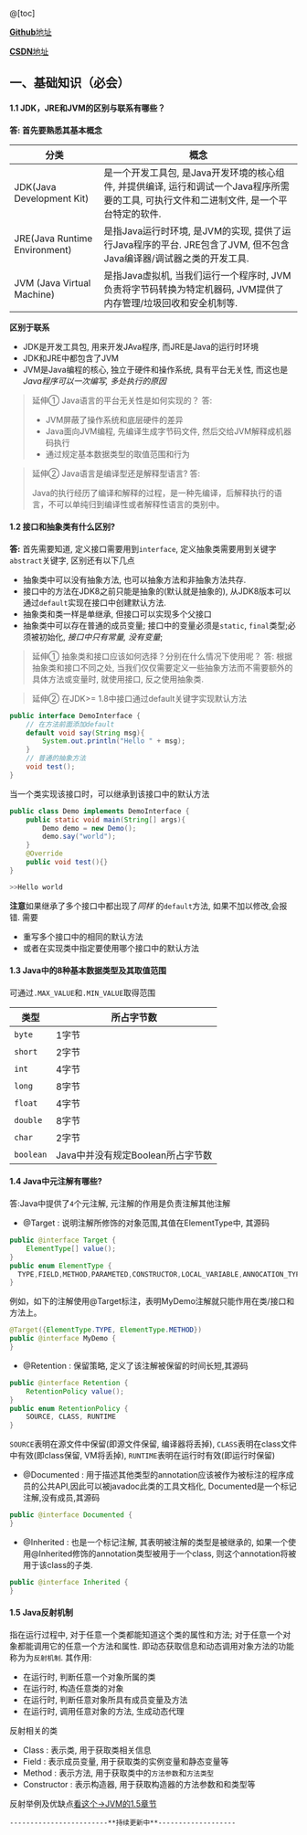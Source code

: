 

@[toc]

[**Github**地址](https://github.com/Yexiaomo/interview)

[**CSDN**地址](https://blog.csdn.net/qq_32603745)

## 一、基础知识（必会）
#### 1.1 JDK，JRE和JVM的区别与联系有哪些？
**答: 首先要熟悉其基本概念**

|分类|概念|
|-|-|
|JDK(Java Development Kit) |是一个开发工具包, 是Java开发环境的核心组件, 并提供编译, 运行和调试一个Java程序所需要的工具, 可执行文件和二进制文件, 是一个平台特定的软件. |
|JRE(Java Runtime Environment)| 是指Java运行时环境, 是JVM的实现, 提供了运行Java程序的平台. JRE包含了JVM, 但不包含Java编译器/调试器之类的开发工具.|
|JVM (Java Virtual Machine) |是指Java虚拟机, 当我们运行一个程序时, JVM负责将字节码转换为特定机器码, JVM提供了内存管理/垃圾回收和安全机制等.|

**区别于联系**

- JDK是开发工具包, 用来开发JAva程序, 而JRE是Java的运行时环境
- JDK和JRE中都包含了JVM
- JVM是Java编程的核心, 独立于硬件和操作系统, 具有平台无关性, 而这也是*Java程序可以一次编写, 多处执行的原因*

>延伸① Java语言的平台无关性是如何实现的？
>答:
>
> - JVM屏蔽了操作系统和底层硬件的差异
> - Java面向JVM编程, 先编译生成字节码文件, 然后交给JVM解释成机器码执行
> - 通过规定基本数据类型的取值范围和行为

>延伸② Java语言是编译型还是解释型语言?
>答:
>
>Java的执行经历了编译和解释的过程，是一种先编译，后解释执行的语言，不可以单纯归到编译性或者解释性语言的类别中。

#### 1.2 接口和抽象类有什么区别?
**答:** 首先需要知道, 定义接口需要用到`interface`, 定义抽象类需要用到关键字`abstract`关键字, 区别还有以下几点

- 抽象类中可以没有抽象方法, 也可以抽象方法和非抽象方法共存.
- 接口中的方法在JDK8之前只能是抽象的(默认就是抽象的), 从JDK8版本可以通过`default`实现在接口中创建默认方法.
- 抽象类和类一样是单继承, 但接口可以实现多个父接口
- 抽象类中可以存在普通的成员变量; 接口中的变量必须是`static`, `final`类型;必须被初始化, *接口中只有常量, 没有变量*;

>延伸① 抽象类和接口应该如何选择？分别在什么情况下使用呢？
>答:
>根据抽象类和接口不同之处, 当我们仅仅需要定义一些抽象方法而不需要额外的具体方法或变量时, 就使用接口, 反之使用抽象类.

>延伸② 在JDK>= 1.8中接口通过default关键字实现默认方法
> 
>
```java
public interface DemoInterface {
    // 在方法前面添加default
    default void say(String msg){
        System.out.println("Hello " + msg);
    }
    // 普通的抽象方法
    void test();
}
```
当一个类实现该接口时，可以继承到该接口中的默认方法
```java
public class Demo implements DemoInterface {
	public static void main(String[] args){
		Demo demo = new Demo();
		demo.say("world");
	}
	@Override
	public void test(){}
}

>>Hello world
```
**注意**如果继承了多个接口中都出现了*同样* 的`default`方法, 如果不加以修改,会报错.  需要
- 重写多个接口中的相同的默认方法
- 或者在实现类中指定要使用哪个接口中的默认方法

#### 1.3 Java中的8种基本数据类型及其取值范围
可通过`.MAX_VALUE`和`.MIN_VALUE`取得范围

|类型|所占字节数|
|-|-|
|`byte`|1字节|
|`short`|2字节|
|`int`|4字节|
|`long`|8字节|
|`float`|4字节|
|`double`|8字节|
|`char`|2字节|
|`boolean`|Java中并没有规定Boolean所占字节数|

#### 1.4 Java中元注解有哪些?
答:Java中提供了`4`个元注解, 元注解的作用是负责注解其他注解

- @Target : 说明注解所修饰的对象范围,其值在ElementType中, 其源码
```java
public @interface Target { 
    ElementType[] value(); 
} 
public enum ElementType { 
  TYPE,FIELD,METHOD,PARAMETED,CONSTRUCTOR,LOCAL_VARIABLE,ANNOCATION_TYPE,PACKAGE,TYPE_PARAMETER,TYPE_USE 
} 
```
例如，如下的注解使用@Target标注，表明MyDemo注解就只能作用在类/接口和方法上。
```java
@Target({ElementType.TYPE, ElementType.METHOD}) 
public @interface MyDemo { 
}
```
- @Retention : 保留策略, 定义了该注解被保留的时间长短,其源码
```java
public @interface Retention {
	RetentionPolicy value();
}
public enum RetentionPolicy {
	SOURCE, CLASS, RUNTIME
}
```
`SOURCE`表明在源文件中保留(即源文件保留, 编译器将丢掉), `CLASS`表明在class文件中有效(即class保留, VM将丢掉), `RUNTIME`表明在运行时有效(即运行时保留)

- @Documented : 用于描述其他类型的annotation应该被作为被标注的程序成员的公共API,因此可以被javadoc此类的工具文档化, Documented是一个标记注解,没有成员,其源码
```java
public @interface Documented {
}
```
- @Inherited : 也是一个标记注解, 其表明被注解的类型是被继承的, 如果一个使用@Inherited修饰的annotation类型被用于一个class, 则这个annotation将被用于该class的子类.
```java
public @interface Inherited {
}
```

#### 1.5 Java反射机制
指在运行过程中, 对于任意一个类都能知道这个类的属性和方法; 对于任意一个对象都能调用它的任意一个方法和属性. 即动态获取信息和动态调用对象方法的功能称为为`反射机制`.  其作用:

- 在运行时, 判断任意一个对象所属的类
- 在运行时, 构造任意类的对象
- 在运行时, 判断任意对象所具有成员变量及方法
- 在运行时, 调用任意对象的方法, 生成动态代理

反射相关的类

- Class : 表示类, 用于获取类相关信息
- Field : 表示成员变量, 用于获取类的实例变量和静态变量等
- Method : 表示方法, 用于获取类中的`方法参数`和`方法类型`
- Constructor : 表示构造器, 用于获取构造器的方法参数和和类型等

反射举例及优缺点[看这个->JVM的1.5章节](https://blog.csdn.net/qq_32603745/article/details/103588358)

	------------------------**持续更新中**-------------------